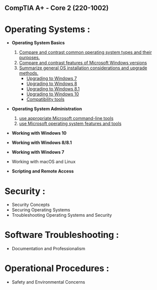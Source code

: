 ## **CompTIA A+ - Core 2 (220-1002)**
# Operating Systems :
- **Operating System Basics**
    1. [Compare and contrast common operating system types and their purposes.](1.1_OS.md)
    2. [Compare and contrast features of Microsoft Windows versions](1.2_OS.md)
    3. [Summarize general OS installation considerations and upgrade methods.](1.3_OS.md)
        - [Upgrading to Windows 7](1.3_OS_windows7.md)
        - [Upgrading to Windows 8](1.3_OS_windows8.md) 
        - [Upgrading to Windows 8.1](1.3_OS_windows8.1.md) 
        - [Upgrading to Windows 10](1.3_OS_windows10.md) 
        - [Compatibility tools ](1.3_OS_compatibility.md)       
- **Operating System Administration** 
    1. [use appropriate Microsoft command-line tools](1.4_OS_win_cmd_tools.md)
    1. [use Microsoft operating system features and tools](1.5_OS_win_tools.md)

- **Working with Windows 10** 
- **Working with Windows 8/8.1**
- **Working with Windows 7**
- Working with macOS and Linux 
- **Scripting and Remote Access**

# Security :
- Security Concepts 
- Securing Operating Systems 
- Troubleshooting Operating Systems and Security 


# Software Troubleshooting :
- Documentation and Professionalism

# Operational Procedures :
- Safety and Environmental Concerns 

